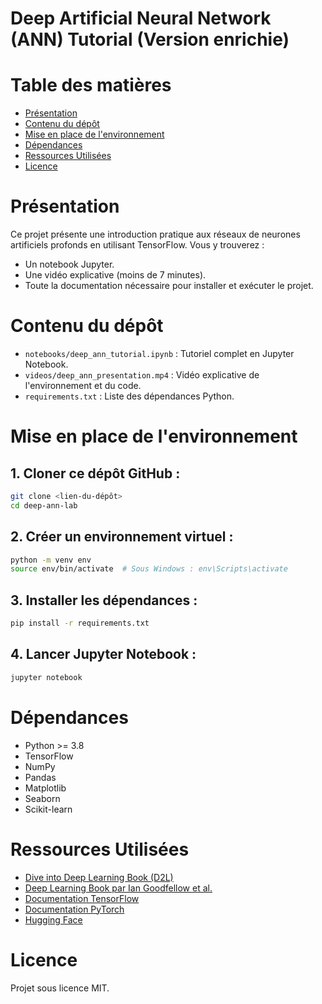 # Deep Artificial Neural Network (ANN) Tutorial (Version enrichie)

# Table des matières
- [Présentation](#présentation)
- [Contenu du dépôt](#contenu-du-dépôt)
- [Mise en place de l'environnement](#mise-en-place-de-lenvironnement)
- [Dépendances](#dépendances)
- [Ressources Utilisées](#ressources-utilisées)
- [Licence](#licence)

# Présentation
Ce projet présente une introduction pratique aux réseaux de neurones artificiels profonds en utilisant TensorFlow. Vous y trouverez :
- Un notebook Jupyter.
- Une vidéo explicative (moins de 7 minutes).
- Toute la documentation nécessaire pour installer et exécuter le projet.

# Contenu du dépôt
- `notebooks/deep_ann_tutorial.ipynb` : Tutoriel complet en Jupyter Notebook.
- `videos/deep_ann_presentation.mp4` : Vidéo explicative de l'environnement et du code.
- `requirements.txt` : Liste des dépendances Python.

# Mise en place de l'environnement

## 1. Cloner ce dépôt GitHub :
```bash
git clone <lien-du-dépôt>
cd deep-ann-lab
```

## 2. Créer un environnement virtuel :
```bash
python -m venv env
source env/bin/activate  # Sous Windows : env\Scripts\activate
```

## 3. Installer les dépendances :
```bash
pip install -r requirements.txt
```

## 4. Lancer Jupyter Notebook :
```bash
jupyter notebook
```

# Dépendances
- Python >= 3.8
- TensorFlow
- NumPy
- Pandas
- Matplotlib
- Seaborn
- Scikit-learn

# Ressources Utilisées
- [Dive into Deep Learning Book (D2L)](https://d2l.ai/)
- [Deep Learning Book par Ian Goodfellow et al.](https://www.deeplearningbook.org/)
- [Documentation TensorFlow](https://www.tensorflow.org/)
- [Documentation PyTorch](https://pytorch.org/)
- [Hugging Face](https://huggingface.co/)

# Licence
Projet sous licence MIT.
